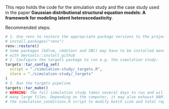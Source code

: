 This repo holds the code for the simulation study and the case study used in the paper **Gaussian distributional structural equation models: A framework for modeling latent heteroscedasticity**.

Recommended steps:

```r
# 1. Use renv to restore the appropriate package versions to the project environment
# install.packages("renv")
renv::restore()
# Some packages (bdlvm, cmdstanr and SBC) may have to be installed manually
# with devtools::install_github
# 2. Configure the targets package to run e.g. the simulation study:
targets::tar_config_set(
  script = "./simulation-study/_targets.R",
  store = "./simulation-study/_targets"
)
# 3. Run the targets pipeline
targets::tar_make()
# WARNING! The full simulation study takes several days to run and will produce
# many large files. Depending on the computer, it may also exhaust RAM. Check
# the simulation_conditions.R script to modify batch size and total replicates.
```
